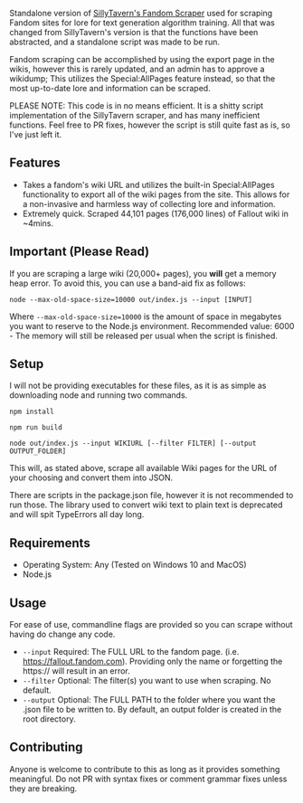 Standalone version of [SillyTavern's Fandom Scraper](https://github.com/Cohee1207/SillyTavern-Fandom-Scraper) used for scraping Fandom sites for lore for text generation algorithm training. All that was changed from SillyTavern's version is that the functions have been abstracted, and a standalone script was made to be run.

Fandom scraping can be accomplished by using the export page in the wikis, however this is rarely updated, and an admin has to approve a wikidump; This utilizes the Special:AllPages feature instead, so that the most up-to-date lore and information can be scraped.

PLEASE NOTE: This code is in no means efficient. It is a shitty script implementation of the SillyTavern scraper, and has many inefficient functions. Feel free to PR fixes, however the script is still quite fast as is, so I've just left it.

## Features

- Takes a fandom's wiki URL and utilizes the built-in Special:AllPages functionality to export all of the wiki pages from the site. This allows for a non-invasive and harmless way of collecting lore and information.
- Extremely quick. Scraped 44,101 pages (176,000 lines) of Fallout wiki in ~4mins.

## Important (Please Read)

If you are scraping a large wiki (20,000+ pages), you **will** get a memory heap error. To avoid this, you can use a band-aid fix as follows:

```shell
node --max-old-space-size=10000 out/index.js --input [INPUT]
```

Where `--max-old-space-size=10000` is the amount of space in megabytes you want to reserve to the Node.js environment. Recommended value: 6000 - The memory will still be released per usual when the script is finished.

## Setup

I will not be providing executables for these files, as it is as simple as downloading node and running two commands.

```shell
npm install

npm run build

node out/index.js --input WIKIURL [--filter FILTER] [--output OUTPUT_FOLDER]
```

This will, as stated above, scrape all available Wiki pages for the URL of your choosing and convert them into JSON.

There are scripts in the package.json file, however it is not recommended to run those. The library used to convert wiki text to plain text is deprecated and will spit TypeErrors all day long.

## Requirements

- Operating System: Any (Tested on Windows 10 and MacOS)
- Node.js

## Usage

For ease of use, commandline flags are provided so you can scrape without having do change any code.

- `--input` Required: The FULL URL to the fandom page. (i.e. https://fallout.fandom.com). Providing only the name or forgetting the https:// will result in an error.
- `--filter` Optional: The filter(s) you want to use when scraping. No default.
- `--output` Optional: The FULL PATH to the folder where you want the .json file to be written to. By default, an output folder is created in the root directory.

## Contributing

Anyone is welcome to contribute to this as long as it provides something meaningful. Do not PR with syntax fixes or comment grammar fixes unless they are breaking.
